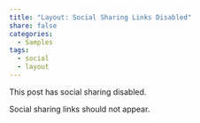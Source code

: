 ```yaml
---
title: "Layout: Social Sharing Links Disabled"
share: false
categories:
  - Samples
tags:
  - social
  - layout
---
```


This post has social sharing disabled.

Social sharing links should not appear.